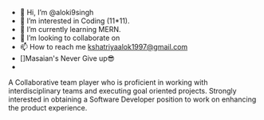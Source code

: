 
- 👋 Hi, I’m @aloki9singh
- 👀 I’m interested in Coding (11*11).
- 🌱 I’m currently learning MERN.
- 💞️ I’m looking to collaborate on 
- 📫 How to reach me kshatriyaalok1997@gmail.com
- []Masaian's Never Give up😎
- 

A Collaborative team player who is proficient in
working with interdisciplinary teams and executing
goal oriented projects. Strongly interested in obtaining
a Software Developer position to work on enhancing
the product experience.


